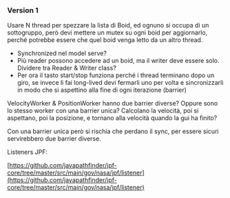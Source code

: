 ### Version 1

Usare N thread per spezzare la lista di Boid, ed ognuno si occupa di un sottogruppo, però devi mettere un mutex su ogni boid per aggiornarlo, perché potrebbe essere che quel boid venga letto da un altro thread.

- Synchronized nel model serve?
- Più reader possono accedere ad un boid, ma il writer deve essere solo. Dividere tra Reader & Writer class?
- Per ora il tasto start/stop funziona perché i thread terminano dopo un giro, se invece li fai long-lived devi fermarli uno per volta e sincronizzarli in modo che si aspettino alla fine di ogni iterazione (barrier)

VelocityWorker & PositionWorker hanno due barrier diverse? Oppure sono lo stesso worker con una barrier unica? Calcolano la velocità, poi si aspettano, poi la posizione, e tornano alla velocità quando la gui ha finito?

Con una barrier unica però si rischia che perdano il sync, per essere sicuri servirebbero due barrier diverse.



Listeners JPF:

[https://github.com/javapathfinder/jpf-core/tree/master/src/main/gov/nasa/jpf/listener](https://github.com/javapathfinder/jpf-core/tree/master/src/main/gov/nasa/jpf/listener)
